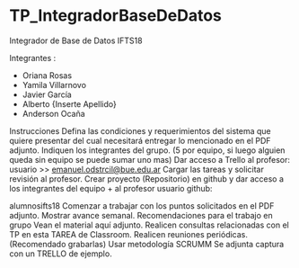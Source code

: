 # TP_IntegradorBaseDeDatos
Integrador de Base de Datos IFTS18

Integrantes :
  * Oriana Rosas
  * Yamila Villarnovo
  * Javier García 
  * Alberto {Inserte Apellido}
  * Anderson Ocaña
 
Instrucciones
Defina las condiciones y requerimientos del sistema que quiere presentar del cual necesitará entregar lo mencionado en el PDF adjunto.
Indiquen los integrantes del grupo. (5 por equipo, si luego alguien queda sin equipo se puede sumar uno mas)
Dar acceso a Trello al profesor: usuario >> emanuel.odstrcil@bue.edu.ar 
Cargar las tareas y solicitar revisión al profesor.
Crear proyecto (Repositorio) en github y dar acceso a los integrantes del equipo + al profesor usuario github: 

alumnosifts18
Comenzar a trabajar con los puntos solicitados en el PDF adjunto.
Mostrar avance semanal.
Recomendaciones para el trabajo en grupo
Vean el material aquí adjunto.
Realicen consultas relacionadas con el TP en esta TAREA de Classroom.
Realicen reuniones periódicas. (Recomendado grabarlas)
Usar metodología SCRUMM
Se adjunta captura con un TRELLO de ejemplo.
